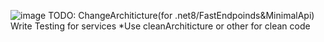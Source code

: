 ![image](https://github.com/davidkoo1/Carsites/assets/57301498/e64cd63b-5f11-425e-a58c-e909e2f7aa18)
TODO:
ChangeArchiticture(for .net8/FastEndpoinds&MinimalApi)
Write Testing for services
*Use cleanArchiticture or other for clean code
